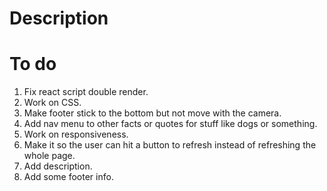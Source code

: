 # Description

# To do

1. Fix react script double render.
2. Work on CSS.
3. Make footer stick to the bottom but not move with the camera.
4. Add nav menu to other facts or quotes for stuff like dogs or something.
5. Work on responsiveness.
6. Make it so the user can hit a button to refresh instead of refreshing the whole page.
7. Add description.
8. Add some footer info.
